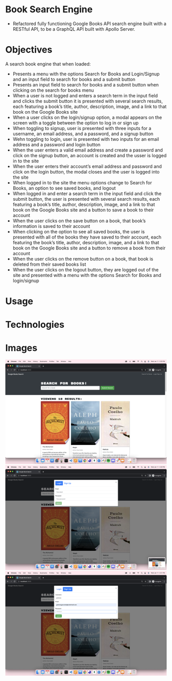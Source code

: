 # Book Search Engine 
- Refactored fully functioning Google Books API search engine built with a RESTful API, to be a GraphQL API built with Apollo Server.

# Objectives
A search book engine that when loaded:
- Presents a menu with the options Search for Books and Login/Signup and an input field to search for books and a submit button
- Presents an input field to search for books and a submit button when clicking on the search for books menu
- When a user is not logged and enters a search term in the input field and clicks the submit button it is presented with several search results, each featuring a book’s title, author, description, image, and a link to that book on the Google Books site
- When a user clicks on the login/signup option, a modal appears on the screen with a toggle between the option to log in or sign up
- When toggling to signup, user is presented with three inputs for a username, an email address, and a password, and a signup button
- Wehn toggling to login, user is presented with two inputs for an email address and a password and login button
- When the user enters a valid email address and create a password and click on the signup button, an account is created and the usser is logged in to the site
- When the user enters their account’s email address and password and click on the login button, the modal closes and the user is logged into the site
- When logged in to the site the menu options change to Search for Books, an option to see saved books, and logout
- When logged in and enter a search term in the input field and click the submit button, the user is presented with several search results, each featuring a book’s title, author, description, image, and a link to that book on the Google Books site and a button to save a book to their account
- When the user clicks on the save button on a book, that book’s information is saved to their account
- When clicking on the option to see all saved books, the user is presented with all of the books they have saved to their account, each featuring the book’s title, author, description, image, and a link to that book on the Google Books site and a button to remove a book from their account
- When the user clicks on the remove button on a book, that book is deleted from their saved books list
- When the user clicks on the logout button, they are logged out of the site and presented with a menu with the options Search for Books and login/signup

# Usage

# Technologies

# Images
![1](./client/src/assets/1.png)
![2](./client/src/assets/2.png)
![3](./client/src/assets/3.png)